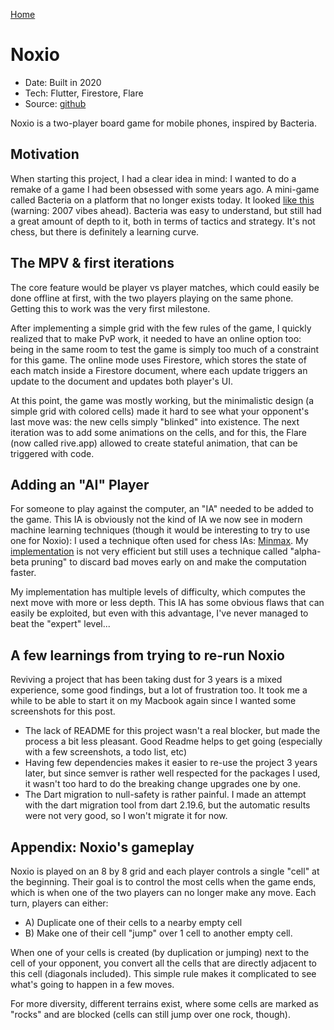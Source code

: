 [Home](/)

# Noxio
* Date: Built in 2020
* Tech: Flutter, Firestore, Flare
* Source: [github](https://github.com/thalkz/noxio)

Noxio is a two-player board game for mobile phones, inspired by Bacteria. 

## Motivation

When starting this project, I had a clear idea in mind: I wanted to do a remake of a game I had been obsessed with some years ago. A mini-game called Bacteria on a platform that no longer exists today. It looked [like this](https://www.youtube.com/watch?v=QHdSQ2QTEDg&ab_channel=crabest2) (warning: 2007 vibes ahead). Bacteria was easy to understand, but still had a great amount of depth to it, both in terms of tactics and strategy. It's not chess, but there is definitely a learning curve.

## The MPV & first iterations

The core feature would be player vs player matches, which could easily be done offline at first, with the two players playing on the same phone. Getting this to work was the very first milestone.

After implementing a simple grid with the few rules of the game, I quickly realized that to make PvP work, it needed to have an online option too: being in the same room to test the game is simply too much of a constraint for this game. The online mode uses Firestore, which stores the state of each match inside a Firestore document, where each update triggers an update to the document and updates both player's UI.

At this point, the game was mostly working, but the minimalistic design (a simple grid with colored cells) made it hard to see what your opponent's last move was: the new cells simply "blinked" into existence. The next iteration was to add some animations on the cells, and for this, the Flare (now called rive.app) allowed to create stateful animation, that can be triggered with code.

## Adding an "AI" Player

For someone to play against the computer, an "IA" needed to be added to the game. This IA is obviously not the kind of IA we now see in modern machine learning techniques (though it would be interesting to try to use one for Noxio): I used a technique often used for chess IAs: [Minmax](https://www.chessprogramming.org/Minimax). My [implementation](https://github.com/thalkz/noxio/blob/master/lib/utils/ai.dart) is not very efficient but still uses a technique called "alpha-beta pruning" to discard bad moves early on and make the computation faster.

My implementation has multiple levels of difficulty, which computes the next move with more or less depth. This IA has some obvious flaws that can easily be exploited, but even with this advantage, I've never managed to beat the "expert" level...

## A few learnings from trying to re-run Noxio

Reviving a project that has been taking dust for 3 years is a mixed experience, some good findings, but a lot of frustration too. It took me a while to be able to start it on my Macbook again since I wanted some screenshots for this post.

* The lack of README for this project wasn't a real blocker, but made the process a bit less pleasant. Good Readme helps to get going (especially with a few screenshots, a todo list, etc)
* Having few dependencies makes it easier to re-use the project 3 years later, but since semver is rather well respected for the packages I used, it wasn't too hard to do the breaking change upgrades one by one.
* The Dart migration to null-safety is rather painful. I made an attempt with the dart migration tool from dart 2.19.6, but the automatic results were not very good, so I won't migrate it for now.

## Appendix: Noxio's gameplay

Noxio is played on an 8 by 8 grid and each player controls a single "cell" at the beginning. Their goal is to control the most cells when the game ends, which is when one of the two players can no longer make any move. Each turn, players can either:

* A) Duplicate one of their cells to a nearby empty cell
* B) Make one of their cell "jump" over 1 cell to another empty cell.

When one of your cells is created (by duplication or jumping) next to the cell of your opponent, you convert all the cells that are directly adjacent to this cell (diagonals included). This simple rule makes it complicated to see what's going to happen in a few moves.

For more diversity, different terrains exist, where some cells are marked as "rocks" and are blocked (cells can still jump over one rock, though).
